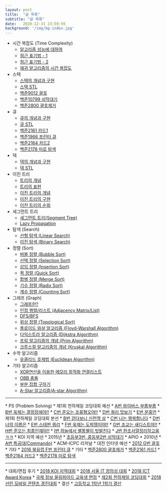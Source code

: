 ```yaml
---
layout: post
title:  "글 목록"
subtitle: "글 목록"
date:   2020-12-31 23:59:59
background: '/img/bg-index.jpg'
---
```


* 시간 복잡도 (Time Complexity)
  * <a href = "https://justicehui.github.io/2018/03/04/%EC%8B%9C%EA%B0%84%EB%B3%B5%EC%9E%A1%EB%8F%841.html">알고리즘 성능에 대하여</a>
  * <a href = "https://justicehui.github.io/2018/03/09/%EC%8B%9C%EA%B0%84%EB%B3%B5%EC%9E%A1%EB%8F%842.html">점근 표기법 - 1</a>
  * <a href = "https://justicehui.github.io/2018/03/10/%EC%8B%9C%EA%B0%84%EB%B3%B5%EC%9E%A1%EB%8F%843.html">점근 표기법 - 2</a>
  * <a href = "https://justicehui.github.io/2018/03/11/%EC%8B%9C%EA%B0%84%EB%B3%B5%EC%9E%A1%EB%8F%844.html">재귀 알고리즘의 시간 복잡도</a>
* 스택
  * <a href = "https://justicehui.github.io/2018/06/03/%EC%8A%A4%ED%83%9D1.html">스택의 개념과 구현</a>
  * <a href = "https://justicehui.github.io/2018/06/03/%EC%8A%A4%ED%83%9D2.html">스택 STL</a>
  * <a href = "https://justicehui.github.io/2018/06/06/BOJ9012.html">백준9012 괄호</a>
  * <a href = "https://justicehui.github.io/2018/06/06/BOJ10799.html">백준10799 쇠막대기</a>
  * <a href = "https://justicehui.github.io/2018/06/06/BOJ2800.html">백준2800 괄호제거</a>
* 큐
  * <a href = "https://justicehui.github.io/2018/06/09/%ED%81%901.html">큐의 개념과 구현</a>
  * <a href = "https://justicehui.github.io/2018/06/09/%ED%81%902.html">큐 STL</a>
  * <a href = "https://justicehui.github.io/2018/06/10/BOJ2161.html">백준2161 카드1</a>
  * <a href = "https://justicehui.github.io/2018/06/10/BOJ1966.html">백준1966 프린터 큐</a>
  * <a href = "https://justicehui.github.io/2018/06/10/BOJ2164.html">백준2164 카드2</a>
  * <a href = "https://justicehui.github.io/2018/06/10/BOJ2178.html">백준2178 미로 탐색</a>
* 덱
  * <a href = "https://justicehui.github.io/2018/06/12/%EB%8D%B11.html">덱의 개념과 구현</a>
  * <a href = "https://justicehui.github.io/2018/06/13/%EB%8D%B12.html">덱 STL</a>
* 이진 트리
  * <a href = "https://justicehui.github.io/2018/07/14/%EC%9D%B4%EC%A7%84%ED%8A%B8%EB%A6%AC1.html">트리의 개념</a>
  * <a href = "https://justicehui.github.io/2018/07/14/%EC%9D%B4%EC%A7%84%ED%8A%B8%EB%A6%AC2.html">트리의 표현</a>
  * <a href = "https://justicehui.github.io/2018/07/15/%EC%9D%B4%EC%A7%84%ED%8A%B8%EB%A6%AC3.html">이진 트리의 개념</a>
  * <a href = "https://justicehui.github.io/2018/07/15/%EC%9D%B4%EC%A7%84%ED%8A%B8%EB%A6%AC4.html">이진 트리의 구현</a>
  * <a href = "https://justicehui.github.io/2018/07/16/%EC%9D%B4%EC%A7%84%ED%8A%B8%EB%A6%AC5.html">이진 트리의 순회</a>
* 세그먼트 트리
  * <a href = "https://justicehui.github.io/2018/08/24/Seg1.html">세그먼트 트리(Segment Tree)</a>
  * <a href = "https://justicehui.github.io/2018/08/24/Seg2.html">Lazy Propagation</a>
* 탐색 (Search)
  * <a href = "https://justicehui.github.io/2018/03/17/%ED%83%90%EC%83%891.html">선형 탐색 (Linear Search)</a>
  * <a href = "https://justicehui.github.io/2018/03/18/%ED%83%90%EC%83%892.html">이진 탐색 (Binary Search)</a>
* 정렬 (Sort)
  * <a href = "https://justicehui.github.io/2018/04/09/%EC%A0%95%EB%A0%AC1.html">버블 정렬 (Bubble Sort)</a>
  * <a href = "https://justicehui.github.io/2018/04/11/%EC%A0%95%EB%A0%AC2.html">선택 정렬 (Selection Sort)</a>
  * <a href = "https://justicehui.github.io/2018/04/14/%EC%A0%95%EB%A0%AC3.html">삽입 정렬 (Insertion Sort)</a>
  * <a href = "https://justicehui.github.io/2018/04/18/%EC%A0%95%EB%A0%AC4.html">퀵 정렬 (Quick Sort)</a>
  * <a href = "https://justicehui.github.io/2018/04/22/%EC%A0%95%EB%A0%AC5.html">합병 정렬 (Merge Sort)</a>
  * <a href = "https://justicehui.github.io/2018/05/02/%EC%A0%95%EB%A0%AC6.html">기수 정렬 (Radix Sort)</a>
  * <a href = "https://justicehui.github.io/2018/05/02/%EC%A0%95%EB%A0%AC7.html">계수 정렬 (Counting Sort)</a>
* 그래프 (Graph)
  * <a href = "https://justicehui.github.io/2018/03/19/%EA%B7%B8%EB%9E%98%ED%94%841.html">그래프란?</a>
  * <a href = "https://justicehui.github.io/2018/03/21/%EA%B7%B8%EB%9E%98%ED%94%842.html">인접 행렬/리스트 (Adjacency Matrix/List)</a>
  * <a href = "https://justicehui.github.io/2018/03/23/%EA%B7%B8%EB%9E%98%ED%94%843.html">DFS/BFS</a>
  * <a href = "https://justicehui.github.io/2018/03/24/%EA%B7%B8%EB%9E%98%ED%94%844.html">위상 정렬 (Topological Sort)</a>
  * <a href = "https://justicehui.github.io/2018/03/25/%EA%B7%B8%EB%9E%98%ED%94%845.html">플로이드 와샬 알고리즘 (Floyd-Warshall Algorithm)</a>
  * <a href = "https://justicehui.github.io/2018/03/28/%EA%B7%B8%EB%9E%98%ED%94%846.html">다익스트라 알고리즘 (Dijkstra Algorithm)</a>
  * <a href = "https://justicehui.github.io/2018/03/30/%EA%B7%B8%EB%9E%98%ED%94%847.html">프림 알고리즘의 개념 (Prim Algorithm)</a>
  * <a href = "https://justicehui.github.io/2018/03/31/%EA%B7%B8%EB%9E%98%ED%94%848.html">크루스컬 알고리즘의 개념 (Kruskal Algorithm)</a>
* 수학 알고리즘
  * <a href = "https://justicehui.github.io/2018/08/11/%EC%88%98%ED%95%99%EC%95%8C%EA%B3%A0%EB%A6%AC%EC%A6%981.html">유클리드 호제법 (Euclidean Algorithm)</a>
* 기타 알고리즘
  * <a href = "https://justicehui.github.io/2018/06/23/XORLinkedList.html">XOR연산을 이용한 메모리 최적화 연결리스트</a>
  * <a href = "https://justicehui.github.io/2018/06/23/OBB.html">OBB 충돌</a>
  * <a href = "https://justicehui.github.io/2018/06/24/%EB%B6%80%EB%B6%84%EC%A7%91%ED%95%A9%EA%B5%AC%ED%95%98%EA%B8%B0.html">부분 집합 구하기</a>
  * <a href = "https://justicehui.github.io/2018/08/12/a_star.html">A-Star 알고리즘(A-star Algorithm)</a>
<hr>
* PS (Problem Solving)
  * 제1회 천하제일 코딩대회 예선
    * <a href = "https://justicehui.github.io/2018/05/06/BOJ14645.html">A번 와이버스 부릉부릉</a>
    * <a href = "https://justicehui.github.io/2018/05/06/BOJ14646.html">B번 욱제는 결정장애야!!</a>
    * <a href = "https://justicehui.github.io/2018/05/07/BOJ14647.html">C번 준오는 조류혐오야!!</a>
    * <a href = "https://justicehui.github.io/2018/05/07/BOJ14648.html">D번 쿼리 맛보기</a>
    * <a href = "https://justicehui.github.io/2018/05/11/BOJ14649.html">E번 문홍안</a>
  * 제1회 천하제일 코딩대회 본선
    * <a href = "https://justicehui.github.io/2018/05/12/BOJ14651.html">B번 걷다보니 신천역 삼</a>
    * <a href = "https://justicehui.github.io/2018/05/13/BOJ14652.html">C번 나는 행복합니다</a>
    * <a href = "https://justicehui.github.io/2018/05/18/BOJ14653.html">D번 너의 이름은</a>
    * <a href = "https://justicehui.github.io/2018/05/20/BOJ14654.html">E번 스테판 쿼리</a>
    * <a href = "https://justicehui.github.io/2018/05/21/BOJ14655.html">F번 욱제는 도박쟁이야!!</a>
    * <a href = "https://justicehui.github.io/2018/05/21/BOJ14656.html">G번 조교는 새디스트야!!</a>
    * <a href = "https://justicehui.github.io/2018/05/22/BOJ14657.html">H번 준오는 최종인재야!!</a>
    * <a href = "https://justicehui.github.io/2018/05/22/BOJ14658.html">I번 하늘에서 별똥별이 빗발친다</a>
    * <a href = "https://justicehui.github.io/2018/05/26/BOJ14659.html">J번 한조서열정리하고옴ㅋㅋ</a>
  * KOI 지역 예선
    * 2015년
      * <a href = "https://justicehui.github.io/2018/06/06/BOJ10799.html">초등부3번, 중등부2번 쇠막대기</a>
  * APIO
    * 2010년
      * <a href = "https://justicehui.github.io/2018/08/20/Commando.html">A번 특공대(Commando)</a>
  * ACM-ICPC 리저널
    * 대전 인터넷 예선
      * <a href = "https://justicehui.github.io/2018/06/06/BOJ9012.html">2012 G번 괄호</a>
    * 기타
      * <a href = "https://justicehui.github.io/2018/06/10/BOJ1966.html">2016 북유럽 F번 프린터 큐</a>
  * 기타
    * <a href = "https://justicehui.github.io/2018/06/06/BOJ2800.html">백준2800 괄호제거</a>
    * <a href = "https://justicehui.github.io/2018/06/10/BOJ2161.html">백준2161 카드1</a>
    * <a href = "https://justicehui.github.io/2018/06/10/BOJ2164.html">백준2164 카드2</a>
    * <a href = "https://justicehui.github.io/2018/06/10/BOJ2178.html">백준2178 미로 탐색</a>
<hr>
* 대회/면접 후기
  * <a href = "https://justicehui.github.io/2018/04/15/%EC%A0%95%EC%98%AC%ED%9B%84%EA%B8%B0.html">2018 KOI 지역대회</a>
  * <a href = "https://justicehui.github.io/2018/06/03/%EC%84%9C%EC%9A%B8IT%EC%B0%BD%EC%9D%98%EC%84%B1%EB%8C%80%ED%9A%8C%ED%9B%84%EA%B8%B0.html">2018 서울 IT 창의성 대회</a>
  * <a href = "https://justicehui.github.io/2018/06/11/ICTAwardKorea.html">2018 ICT Award Korea</a>
  * <a href = "https://justicehui.github.io/2018/06/14/IOI%EB%A9%B4%EC%A0%91-%ED%9B%84%EA%B8%B0.html">국제 정보 올림피아드 교육생 면접</a>
  * <a href = "https://justicehui.github.io/2018/07/20/%EC%B2%9C%EC%BD%94%EB%8C%80.html">제2회 천하제일 코딩대회</a>
  * <a href = "https://justicehui.github.io/2018/07/20/%EC%B2%9C%EC%BD%94%EB%8C%80.html">2018 선린 모바일 콘텐츠 경진대회</a>
* 결산
  * <a href = "https://justicehui.github.io/2018/07/21/%EA%B3%A01_1%ED%95%99%EA%B8%B0.html">고등학교 1학년 1학기 결산</a>
